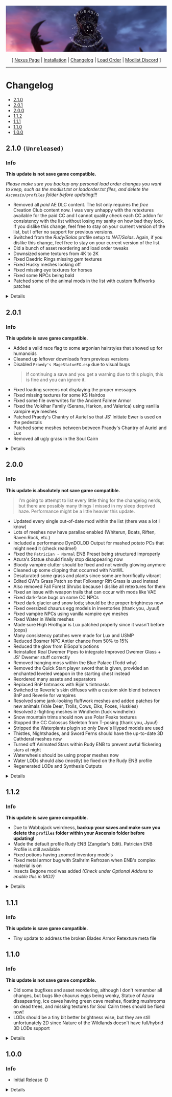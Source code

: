 ![](https://raw.githubusercontent.com/Oghma-Infinium/Ascensio/main/Media/Ascensio%20Header.png)

<p align="center">
  [ <a href="https://www.nexusmods.com/skyrimspecialedition/mods/89138">Nexus Page</a> | <a href="https://github.com/Oghma-Infinium/Ascensio/blob/main/README.md">Installation</a> |
  <a href="https://github.com/Oghma-Infinium/Ascensio/blob/main/CHANGELOG.md">Changelog</a> |
  <a href="https://loadorderlibrary.com/lists/ascensio-1">Load Order</a> |
  <a href="https://discord.gg/WakingDreams"> Modlist Discord</a> ]
</p>

---

# Changelog
  - [2.1.0](#201)
  - [2.0.1](#201)
  - [2.0.0](#200)
  - [1.1.2](#112)
  - [1.1.1](#111)
  - [1.1.0](#110)
  - [1.0.0](#100)

## 2.1.0 `(Unreleased)`

### Info
**This update is not save game compatible.**

 *Please make sure you backup any personal load order changes you want to keep, such as the modlist.txt or loadorder.txt files, and delete the `Ascensio/profiles` folder before updating!!!*
  
  - Removed all *paid* AE DLC content. The list only requires the *free* Creation Club content now. I was very unhappy with the retextures available for the paid CC and I cannot quality check each CC addon for consistency with the list without losing my sanity on how bad they look. If you dislike this change, feel free to stay on your current version of the list, but I offer no support for previous versions.
  - Switched from the *Rudy/Solas* profile setup to *NAT/Solas*. Again, if you dislike this change, feel free to stay on your current version of the list.
  - Did a bunch of asset reordering and load order tweaks
  - Downsized some textures from 4K to 2K
  - Fixed Daedric Rings missing gem textures
  - Fixed Husky meshes looking off
  - Fixed missing eye textures for horses
  - Fixed some NPCs being bald
  - Patched some of the animal mods in the list with custom fluffworks patches

<Details>

### Updated
- Assorted Mesh Fixes
- BeastHHBB - Player Character Only
- Cathedral 3D Mountain Flowers - BOS
- Embers XD
- Faster HDT-SMP
- Icy Mesh Remaster
- Illustrious Whiterun
- LOD Model Library
- Lux
- Lux Via
- Modular Armory
- Object Categorization Framework
- Praedy's Chantry of Auriel
- Praedy's Elder Scroll and Elder Council Amulet Replacer
- Praedy's Repository
- Real Dwemer Pipes
- Sowables of Skyrim - Cabbages
- Sowables of Skyrim - Leeks
- Sowables of Skyrim - Potatoes
- Unofficial Skyrim Modder's Patch
- Unofficial Skyrim Special Edition Patch

### Added
 - 2K Dark Brotherhood Gear Retexture
 - 2K Executioner's Block - Less Saturation
 - 2K Rueful Axe
 - 2K Sanguine Rose
 - A collection of mesh patches by Andrias Bartlett
 - Ancient Nord Armors and Weapons Retexture
 - Animated Ice Floes
 - Animated Ivy
 - ArteFakes (Aljo's Reduced Cut)
 - Bard Instruments Mostly - Sing Rarely
 - Better Browner Bread
 - Better Ladder UV Mapping
 - Better Reach Trees
 - Betty Netch
 - Black Bow Of Fate Retexture
 - Cathedral - 3D Grass Library
 - Cathedral - 3D Solstheim Grass
 - Classic Paralysis
 - Daedric Shrines - Azura - ENB Light
 - Dawnguard Armors and Weapons Retexture
 - Dimmer Apocrypha Smoke
 - DLC2PillarBuilderActorScript Tweak
 - Dragon Glyphs HD
 - Dual Casting Fix
 - dunPOISoldiersRaidOnStart Script Tweak
 - Dwemer Gates Don't Reset
 - Eerie Ectoplasm
 - Eldergleam Sap
 - ElSopa - Talos Statue HD
 - ENB Lights for Effect Shaders
 - ENB Particle Lights and Heat Distortion for Praedy's Lava
 - ENB Particle Lights for Alchemy and Enchanting Tables
 - Enhanced Landscapes - Dead Marsh Standalone
 - Equip Enchantment Fix
 - EVE - Ice Skating Fixed
 - Executioner Axe UHD
 - Far Object LOD Improvement Project SEE
 - Ferryman - Clothing by Xtudo
 - Fixed Beggar Clothing Meshes
 - Fluffy Wall Mounted Animal Trophies
 - FYX - 3D Stockades
 - FYX - Candlehearth Hall Chimney
 - FYX - Riften Canal and Round Posts
 - FYX - Vanilla Table Replacer
 - Glimmering Glow Dust (Blue Version)
 - Golden Ship Model Replacer
 - gutmaw's Snazzy Furniture
 - Hanaisse's Ingredients ENB Light Patch
 - HD Reflective Ebony Armor and Weapons
 - HD Reworked Dogs
 - Hearthefire BYOH Mesh Fixes
 - Husky HD Recolor - Fluffworks Version
 - Illustrious Whiterun - Alt Stonefloor
 - Improved Dwemer Glass - USEEP Patch (ENB Lights Version)
 - Improved Theater mesh
 - IWAT's Dragon Skeleton, Dragon Bones and Dragon Scales Retexure
 - IWAT's Falmer Texture Overhaul
 - IWAT's Nordic Murals
 - IWAT's Tel Mithryn Replacer
 - Jump Behavior Overhaul
 - Kanj's Skull of Corruption
 - Kyoe's Bang'n Brows PLUS PLUS
 - Less Shiny Bloody Bones for Praedy's Skeleton Replacer HD
 - Maevan2's Eyebrows with the High Poly Head Patch
 - Markarth LOD Unlock
 - Medieval Blended Roads
 - Misc SMIM Mesh Fixes
 - Mists of Tamriel - NAT ENB Patch
 - NAT ENB with the PRT Compatibility Patch
 - NAT.ENB III - Natural and Atmospheric Tamriel
 - Nightingale Armors and Weapons Retexture
 - No Flat Rubble
 - No More Blinding Fog
 - Nordic Barncle Redone
 - NosoFestive Spaghetti's Merged
 - NPCs Ain't Hachikos
 - Pfusher's Addons - Medium Quality
 - Praedy's Falmer Eye Gemstone
 - RaceMenu Player Rotation
 - Raven Rock Building Tweaks
 - Reach Tree Branch Remover
 - Real Rabbits HD - SPID
 - Red Mountain Plume Visible from Skyrim
 - Remember Lockpick Angle
 - Resplendent Royals
 - Rudy HQ - More Dramatic Red Mountain Plume
 - RYFTEN - Consistency of Windows in Riften
 - Savage Skyrim (Meshes Only)
 - Scimitar Replacer SE
 - Sigils of Skyrim - Banners
 - Silly Level of Detail - Potions and Poisons
 - Silly Level of Detail - Wine Cellar
 - SkyFix SE - HD Blacksmith Signs
 - Skyrim 3D Driftwood
 - Skyrim Remastered Metal Cages and SMIM Imperial Jails
 - SkyUI - 3D Item Offset Fix
 - Spaghetti's Solstheim - AIO
 - Spell Breaker HD with the Animated ENB Light Remesh
 - Statye of Kynareth
 - Steaming Hot Soups and Stews
 - Subdivide and Smooth - Bandit Poles
 - Subdivide and Smooth - Hagraven Clutter
 - Surreal Spriggan Sap
 - TDM Target Fix for Ice Wraiths, Bristlebacks, and Mammoths
 - Trophy Pedestal Mesh Fix
 - Unique Uniques
 - Univeral Cured Serana Eye Fix
 - Vampire Lord Demonic Retexture
 - Verlevi's Animation Replacers (Leviathan, Goetia, and Vanargand Animations)
 - Volatile Void Salts
 - Whazzup I got a big hood - Mage Hood Mesh Edit
 - Whiterun Watchtower Doesn't Start Broken
 - WIDeadBodyCleanupScript Crash Fix
 - Windhelm Fake Windows Fix
 - Wizkid's Hagraven Clutter and Bones
 - World Encounter Hostility Fix

### Removed
- AL's HMB Facegen for AE
- Amidianborn - Armors
- Amidianborn - Weapons
- AmidianBorn Matching CC Draugr Weapons
- Ancient Amidianborn Dwemer Metal Armory
- Ancient Draugr Weapon Retexture
- Another Player Rotation Mod
- Ayleid Ruins ENB Light
- Borkel's Remiros Ebony Blade HD
  > Ebony Blade is covered in Modular Armory
- Brows by Hvergelmir
  > Looked out of place with other eyebrow mods in the list
- Cathedral Weathers
- CC Bone Colossus Skeleton Fix
- CC Camping - Embers XD Patch
- CC Elven Crossbow - Mesh Fix
- CC Necromantic Grimoire Hooded Skull Patch for Skeleton Replacer HD
- Creation Club Arrows - ENB Light Addon
- Dlizzio's Mesh Fixes
  > I practically used like no meshes from this after hiding overwrites
- DragonStone 2K
  > Included in Praedy's Repository
- Ebony Armor and Weapons Retexture and its Modular Armory Patch
  > Not a fan of how it looks
- ElSopa's Glorious Dummies
- ENB Lights for Aetherium Shards
  > Included in Improved Dwemer Glass - USSEP Patch
- Enead Banners
- Ethreal Clouds
- ferrari365's Script Fixes
  > Most of them are now included in USMP
- Fluffworks - CC Pets of Skyrim Patch
- FYX - Smooth Wells - Alternate Textures Patch
- Ghosts of the Tribunal - Particle Lights for ENB Addon
- Grass Fixes for Creation Club Mods
- HD Executioner's Block
- High Poly Solstheim Mushroom Trees
  > Had awful seams and wasn't a fan of the UV mapping
- HQ Solitude
- Iconic's Gray Fox Bust
- Indigo the Cat
- Individual Pfuscher mods were removed due to being included in Pfuscher's AIO Addon mod (Riften Canals, Dirtcliffs with Ivy, Goat with Bell, etc.)
- IWAT's Blackreach Clutter
- JS Rumpled Rugs
- Kanjs - Arms of Chaos
- Kanjs - Gallow Halls
- KG's Elves Ear Replacer
- Less Ridiculous Arcane Archer Quivers
- Masks of the Dovah Sonaak and its Modular Armory Patch
  > In favor of Praedy's Dragon Priest Masks 
- Mists of Tamriel for Rudy Cathedral
- Modular Armory - Unique Horksbane
  > Covered in Artefakes
- Myrwatch - Editable Home Cells (Cell Bug Workaround)
- Myrwatch - Editable Home Cells - USCCP Patch
- Organic Riften Leaves
- Praedy's Gemstone Replacers HD
- Pristine Vanilla Movement
- Rally's Solstheim Plants
  > Included in Rally's Solstheim AIO
- Renthal's Waterwheel Remastered
  > In favor of Pfuscher's Waterwheel
- Resplendent Queen Bee Statue
  > Covered by Praedy's Repository
- Resurgence Armory - CC Artifacts
- Rudy ENB for Cathedral Weathers
- Rustic Reliefs
- S.N.O.W.B.E.A.R.S
- SC Horses - Wild Horses CC Patch
- Security Overhaul SKSE - The Cause Chests Secured
- Serana Doll Replacer for Bloodchill Manor's Vampire Doll
- Slaughterfish Eggs are Fish Eggs
- Spaghetti's Raven Rock
  > Included in Spaghetti's Solstheim AIO
- Sunder and Wraithguard - Editable Vault Cell
- Sunder and Wraithguard - Editable Vault Cell - USCCP Patch
- The Cause - Ayleid Crystals Retexture
- Unique Solstheim Grass
- Unofficial Skyrim Creation Club Content Patch
- Vampire Lord Retextured
- Vibrant Weapons
- WENB Shades USSEP Patch
  > Was redundan with recent versions of W4ENB
- Xtudo's Daedric Shrines - Azura - Vanilla Replacer

</Details>

## 2.0.1

### Info
**This update is save game compatible.**
- Added a valid race flag to some argonian hairstyles that showed up for humanoids
- Cleaned up leftover downloads from previous versions 
- Disabled `Praedy's MageStatueFX.esp` due to visual bugs
  > If continuing a save and you get a warning due to this plugin, this is fine and you can ignore it.
- Fixed loading screens not displaying the proper messages
- Fixed missing textures for some KS Hairdos
- Fixed some file overwrites for the Ancient Falmer Armor
- Fixed the Volkihar Family (Serana, Harkon, and Valerica) using vanilla vampire eye meshes
- Patched Praedy's Chantry of Auriel so that JS' Initiate Ewer is used on the pedestals
- Patched some meshes between between Praedy's Chantry of Auriel and Lux
- Removed all ugly grass in the Soul Cairn

<Details>

### Updated
- Ascensio - Custom Vampire FaceGen
- A.S.S (addon to Immersive Icons)
- B.O.O.B.I.E.S (aka Immersive Icons)
- ENB Light Inventory Fix
- Fancy Sleeping Tree Replacer
- Salt and Wind - KS Hairdos

### Added
 - ALT - The Snow Elves Throne
 - Auriel's Chantry HD - Parallax
 - Castle Volkihar HD - Parallax
 - CC Camping - Embers XD patch
 - College of Winterhold HD - Parallax
 - Desaturated ElSopa Dummies
 - DLC2dunFrostmoonTriggerScript Optimization
 - DLC2TribalWerebearScript Fix
 - ElSopa - Quivers Resized (10% Version)
 - Even More Eyes by Koralina
 - Falmer Armors and Weapons Retexture
 - Feral Eyes
 - FormList Manipulator 
 - FYX - 3D Coal in Shovel (ElSopa's Shovel Version)
 - Gildergreen Roots Removed
 - IWAT's Puddles
 - IWAT's Hag Claw and Hawk Beak
 - IWAT's Dragon Skeleton, Dragon Scales, and Dragon Bones
 - Koralina's Makeup Tweaks
 - Less Ridiculous Arcane Archer Quivers
 - Minedoors Redone
 - Minedoors Redone - Xtudo's Version
 - No More Reach Mountain Moss
 - Object Categorization Framework 
 - Phenomenally Enriched and Nuanced Ingredients for SkyUI (addon for B.O.O.B.I.E.S.)
 - Riekling Spears Revamped
 - SkyHUD
 - Skyrim 2020 - Riften Ratway
 - Slordar's Body Freckles
 - Stamina of Steeds
 - The Soul Cairn HD - Parallax
 - THICC (The Handy Icon Collection Collective)
 - True Directional Movement - Tail Animation Fix
 - Vampire Lord Retextured (Demonic)
 - WeldingMans Smelter with the EmbersXD Patch
 - Whiterun Bench Replacer

### Removed
- Misc ENB Light Effects - ElSopa Quivers Redone
  > ElSopa's Quivers Resized overwrites this mesh with an ENB Light version of this mod
- Praedy's Paragon Gems
- Paragon Gems ENB Light Patch
  > Both of the mods above are included with Praedy's Chantry of Auriel AIO
- Oil - Xtudo's Version
- Puddles - Xtudo's Version
- IWAT's Charcoal and Coal
- Better Imperial Forts
- Skyrim 3D Misc - Buckets
- Icy Mesh Remaster - ENB Addon
  > Had flickering issues. Willing to add this mod back once they're resolved

</Details>

## 2.0.0

### Info
**This update is absolutely not save game compatible.**
 > I'm going to attempt to list every little thing for the changelog nerds, but there are possibly many things I missed in my sleep deprived haze. Performance might be a little heavier this update.

 - Updated every single out-of-date mod within the list (there was a lot I know)
 - Lots of meshes now have parallax enabled (Whiterun, Boats, Riften, Raven Rock, etc.)
 - Included a performance DynDOLOD Output for mashed potato PCs that might need it (check readme!)
 - Fixed the `Patrician - Normal` ENB Preset being structured improperly
 - Azura's Statue should finally stop disappearing now
 - Bloody vampire clutter should be fixed and not weirdly glowing anymore
 - Cleaned up some clipping that occurred with NotWL
 - Desaturated some grass and plants since some are horrifically vibrant
 - Edited QW's Grass Patch so that Folkvangr Rift Grass is used instead
 - Also removed Fall Forest Shrubs because I dislike all retextures for them
 - Fixed an issue with weapon trails that can occur with mods like VAE
 - Fixed dark-face bugs on some CC NPCs
 - Fixed dark glacier and snow lods; should be the proper brightness now
 - Fixed oversized chaurus egg models in inventories (thank you, Jyuu!)
 - Fixed vampire NPCs using vanilla vampire eye meshes
 - Fixed Water in Wells meshes
 - Made sure High Hrothgar is Lux patched properly since it wasn't before (oops)
 - Many consistency patches were made for Lux and USMP
 - Reduced Bosmer NPC Antler chance from 50% to 15%
 - Reduced the glow from ElSopa's potions
 - Reinstalled Real Dwemer Pipes to integrate Improved Dwemer Glass + JS' Dwemer stuff correctly
 - Removed hanging moss within the Blue Palace (Todd why)
 - Removed the Quick Start player sword that is given, provided an enchanted leveled weapon in the starting chest instead
 - Reordered many assets and separators
 - Replaced BnP tintmasks with Bijin's tintmasks
 - Switched to Reverie's skin diffuses with a custom skin blend between BnP and Reverie for vampires
 - Resolved some jank-looking fluffwork meshes and added patches for new animals (Vale Deer, Trolls, Cows, Elks, Foxes, Huskies)
 - Resolved z-fighting meshes in Windhelm (fuck windhelm)
 - Snow mountain trims should now use Polar Peaks textures
 - Stopped the CC Colossus Skeleton from T-posing (thank you, Jyuu!)
 - Stripped the Waterplants plugin so only Dave's lilypad models are used
 - Thistles, Nightshades, and Sword Ferns should have the up-to-date 3D Cathderal meshes now
 - Turned off Animated Stars within Rudy ENB to prevent awful flickering stars at night
 - Waterwheels should be using proper meshes now
 - Water LODs should also (mostly) be fixed on the Rudy ENB profile
 - Regenerated LODs and Synthesis Outputs

<Details>

### Updated
 - Animted Forge Water
 - Assorted Mesh Fixes
 - Ave's Jewelry
 - Beards of Power
 - Better Chests
 - Cathedral 3D Mountain Flowers - BOS
 - Cathedral Smaller Plants
 - Charcoal Stick and Coal HD
 - Complementary Grass Fixes
 - DynDOLOD DLL NG and Scripts
 - ElSopa's Glorious Dummies
 - Embers XD
 - ENB Series Binaries
 - ERM - Enhanced Rocks and Mountains
 - Fancy Sleeping Tree Replacer
 - Faster HDT-SMP
 - Forgotten Creatures
 - Forgotten Retex Project
 - FYX - The first Rampart and Watchtower
 - HPP - Xtudo's Fixes
 - Icy Mesh Remaster
 - Kabu's Fire Salts
 - Keyword Item Distributor
 - LOD Model Library
 - Lux Variants
 - Lux Via
 - Optimized ENB Light Meshes
 - Parallax Spell Impacts
 - Ragged Flagon Sign
 - Riften of Reverie 
 - Skyland AIO
 - Skyrim 202x - Clutter
 - Snowy Tree Swapper
 - SPID
 - Sprint Sneak Movement Speed Fix
 - Stony AF Markarth
 - Unofficial Skyrim Creation Club Content Patch
 - Windhelm Fence 3D

### Added

 - A shit ton of RemmyKun's Particle Lights for ENB mods
 - NVICO - Modular High Poly NPC Overhaul (with the Vanilla Hair Restored patch)
 - Ascensio Facegen for Vampires
 - Stormcloak Rebellion Refine
 - Whiterun Hold Refine
 - Markarth Side Refine
 - Tragedian's Fabulous Followers AIO
 - Dapper Deliveries - A Courier Overhaul
 - Project ja-Kha'jay - Khajiit NPC Diversity Overhaul
 - AL's HMB Facegen Patches
 - Carriage Drivers - New Clothing
 - Sexier Vanilla Guards - Guard Armor Replacement
 - Amidianborn - Dragonborn
 - Amon Textures HD
 - Archery Target Retexture
 - ASS (Addon to Immersive Icons)
 - Awesome Sigil Stones
 - BeastHHBB - Player Only
 - BOOBIES (aka Immersive Icons)
 - CC's HQ Barset
 - Child Dress Replacer
 - Conditional Expressions
 - ConsolePlusPlus
 - Daedra-tastic Rune Spells
 - DDS Workshop - Books and Paper Retexture
 - DDS Workshop - Dizona Body Textures for vanilla males
 - DDS Workshop - Eyes Mod 3 Replacer
 - DDS Workshop - Facial Hair
 - DDS Workshop - Scar Retextures
 - DLC2MiraakScriptFix and InvisibleSeekerFix
 - Dovahnique's Diverse Dark Elf Lanterns
 - Draconic Argonian Retexture for Females
 - Dunmeri Furniture in Gray Quarter and Retching Netch
 - ELSopa - HD Bristleback
 - ElSopa - HD Grindstone
 - EVG Animation Variance
 - Evil Trees in Evil Places - BOS
 - High Poly Trauma Roots
 - Iconic's Spriggans
 - Iconic's Vampire Lord
 - Illustrious Whiterun - Wood Addition 2K
 - Improved Loading Screen Colors
 - Improved Shadowmarks
 - Instantly Skip Dialogue NG
 - Interior Fog Remover
 - Inventory Interface Injector
 - Kanj's CC Retextures
 - Khajiit Lioness Textures and Khajiit Lion Textures
 - Leather Armors Retexure
 - Lux Via Whiterun Repaired Bridge Addon
 - MM - Real Cows
 - MM - Real Elks
 - Natural Font Overhaul
 - Natural Waterfalls
 - Navigator - Navmesh Fixes
 - Oblivion Interaction Icons
 - Praedy's Castle Volkihar
 - Praedy's College of Winterhold
 - Pristine Vanilla Movement
 - Reverie - Female Skin
 - Rally's Bugs
 - Rally's Bugs in Jars
 - Rally's Solstheim - Parallax
 - Remove Ash Pebbles
 - Resurgence - CC Artifacts
 - Sanguis Font
 - SB's Fixed Windhelm Entrance
 - Scarified Dunmer Overhaul
 - Serana Doll Replacer for Bloodchill Manor
 - Shaders of Solstheim
 - Silver Armor and Weapons Retexure
 - Silver Objects SMIMed
 - Simple Activate
 - Skaal Clothes HD Revival
 - Skyland Noble Furniture - Desaturated
 - Skyrim Remastered - High Hrothgar
 - Slaughterfish RTX
 - Slightly Better Evil Rock Cairns
 - Slightly Better Rock Cairns
 - Smoothcam and Octavian's Preset for Smoothcam
 - Spaghetti's Towns AIO
 - Stalhrim Source
 - Stronger Swimming Animation
 - Super Fast Get Up Animation
 - TMD Jars of Skyrim
 - Ultimate Skyrim Modder's Patch
 - Unique Solstheim Grass
 - Vanargand Animations - Sneak
 - Vibrant Weapons
 - Warwolf - A Werewolf Retexture
 - Weathered Dark Elf Furniture
 - Weathered Furniture

### Removed
> Most of these mods are mods that I found not appealing and replaced with alternatives or redundant with other mods in the list
 - Atmoran Snow Bear Addon
 - Beards by Hvergelmir and the High Poly Head patch
 - Book Covers Skyrim - Normal Map Fix
 - Burned Book 2K
 - CC's Castle Volkihar Remastered
 - Chisel 1K
 - CoverKhajiits
 - Dark Elf Lantern ENB Light
 - Elder Council Amulet Replacer
 - ElSopa's Bloody Rags
 - Enead Shadowmarks
 - Enhanced Blood Splash 
 - Falmer Ear 1K
 - Feminine and Masculine Gray Cat texture
 - Flawn's Argonians
 - FYX - 3D Whiterun Drawbridge Fate
 - FYX - Candlehearth Hall Chimney
 - HD Bees and Honeycombs
 - Improved Jail Bars for SMIM
 - IWAT's Draw Knife
 - IWAT's Sharpening Wheel
 - Modern Brawl Bug Fix
 - No more Reach Mountain Moss
 - Northborn Scars
 - Northfire's Skidmarks
 - Oblivion-like Loading Menu
 - Particle Lights for ENB - Nordic Ruins Candles
 - Pfuscher's Highland Cow
 - Pfuscher's Waterplants
 - Reach Shrub Redone
 - Remove Hanging Moss from Trees
 - Rustic Spriggan and Rustic Spriggan Effects
 - Saw Dust HD
 - SC's Khajiit Normal Maps
 - Shiny Eyebrow Fix
 - Simplicity of Snow - Blended Roads Patch
 - Skyrim 3D High Hrothgar Steps
 - Skyrim Remastered Glaciers and Ice
 - Solitude Temple Frescoes
 - Spaghetti Individual Towns and Optionals
 - Stalhrim Refrozen
 - Subtypes of Snowberries
 - Vitruvia - Skin Textures for Males
 - Werewolf Retexture HD
 - Windhelm Entrance Fix

There are probably other mods I missed, this is a really big update 😅
</Details>


## 1.1.2

### Info
**This update is save game compatible.**
   - Due to Wabbajack weirdness, **backup your saves and make sure you delete the `profiles` folder within your Ascensio folder before updating!**
 - Made the default profile Rudy ENB (Zangdar's Edit). Patrician ENB Profile is still available
 - Fixed potions having zoomed inventory models
 - Fixed metal armor bug with Stalhrim Refrozen when ENB's complex material is on
 - Insects Begone mod was added *(Check under Optional Addons to enable this in MO2)*


<Details>

### Updated
- Icy Mesh Remaster
- Icy Mesh Remaster - ENB Addon
- SPID
- Iconic's Arvark
- Xtudo's White Phial


### Added

 - ENB Light addon for KG's Nirnroot
 - KG's Frost Mirriam
 - KG's Elves Ear
 - Xtudo's Arvark
 - Switched from Polar Peaks 4K to 8K
 - Switched from Dave's Blended Roads 2K to 4K
 - Xtudo's Soul Husk Extract for Praedy's Soul Cairn
 - Oblivion-like Loading Menu
 - Untarnished UI
 - Optional Insects Begone Patch
 - Vitruvia - Skin Texture Overhaul for Males

### Removed

 - Stalhrim Refrozen - 2K Addon
 - Skysight Skins
 - True Faces - A Character Enhancement Project
 - TESL Loading Screen Tweaks
 - Rudy HQ - More Lights for ENB - Deathbells and Nirnroots
   > Due to other mods already covering these plants
</Details>

## 1.1.1

### Info

**This update is save game compatible.**
 - Tiny update to address the broken Blades Armor Retexture meta file

## 1.1.0
### Info

**This update is not save game compatible.**
 - Did some bugfixes and asset reordering, although I don't remember all changes, but bugs like chaurus eggs being wonky, Statue of Azura dissapearing, ice caves having green cave meshes, floating mushrooms on dead trees, and missing textures for Soul Cairn trees should be fixed now!
 - LODs should be a tiny bit better brightness wise, but they are still unfortunately 2D since Nature of the Wildlands doesn't have full/hybrid 3D LODs support

<Details>

### Updated

- Icy Mesh Remaster

### Added

- A Nirnroot by Kidgimmick
- AmidianBorn's Ancient Nord Armor
- Anthology Main Menu - Morrowind
- Bits N Pieces Female Skin
- Cathedral 3D Nightshade
- Cathedral Deathbell
- Cathedral Lavendar
- Cathedral Mountain Flowers
- Cathedral Mountain Flowers - Alternate Textures
- Cathedral Thistle
- CoverKhajiits - Face Textures 4K
- Enhanced Argonian Textures
  > Scars and Mouth Only
- Ethreal Clouds
- Flawn's Argonians
  > Females Only
- Forgotten Plants Textured
- IWAT's SMIM Smelter Retexture
- Iconic's Arvark
- Iconic's Ash Guardian
- Icy Mesh Remaster - ENB Addon
- Immersive KS Hairdos
- Improved Eyes
- Improved gourds
- Khajiit Hair by Saerileth
- Khajiit Lion Manes
- Less Spiky Tundragrass
- Mists of Tamriel
- More Horn Styles for Argonians & Better Argonian Horns Patch
- Mushroom Remover from Dead Trees
- Myrwatch - House Fix
- Optional Rudy ENB and Cathedral Weathers
  > Read README for details
- Orc Brow Horn Tweaks
- Patrician ENB
  > Read README for details
- Praedy's Night Sky
- Rally's Barrels
- Rally's Solitude Roofs
- Rally's Textures -  Shibui Skyrim Recolor
- Reach Shrub Redone
- Respective ENB Complex Grass Patches for Origins of the Forest, Folkvangr, and Cathedral 3D Pine Grass
- Rudy's Nordic Pottery
- SC's Khajiit Normal Maps
- Sowables of Skyrim - Cabbages
- Sowables of Skyrim - Leeks
- Sowables of Skyrim - Potatoes
- Spiky Grass Mesh Improvements
- Sunder and Wraithguard - Vault Fix
- TESL - Loading Screens
- True Directional Movement
- Weathered Stockade Retexture
- Wizkid's Signs
- Xtudo's White Phial
### Removed

- Actual Sweet Roll Variants
- Animated Clutter
- Awesome HD Barrels
- Better Signage
- BnP Teeth Overhaul
- Cunny's stockade textures
- E.V.C ENB
- Feminine Argonian Textures
- Generic Grass Limiter
- Immersive Map Main Menu
- Mature Skin
- Oblivion Interaction Icons
- Redundant patches I didn't need anymore
- Redundant plant mods that NoTWL took care of
- Skyrim 3D Trees and Plants
- Terre's Fur Textures for Khajiits
</Details>


## 1.0.0

### Info

 - Initial Release :D

<Details>

### Added

 - mods!

### Removed

 - mods?
</Details>